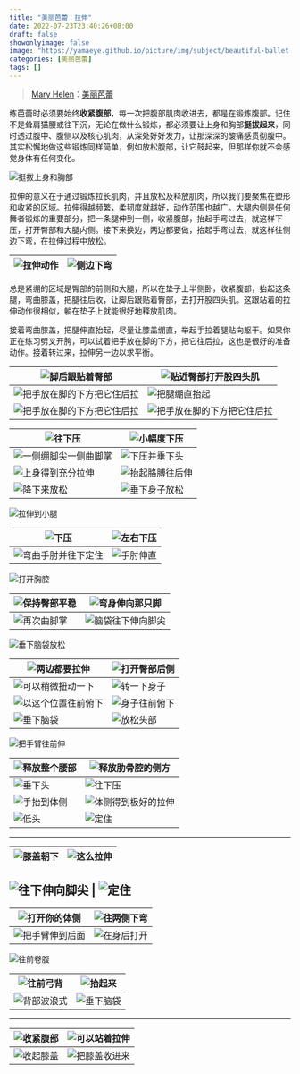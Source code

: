 ```yaml
---
title: "美丽芭蕾：拉伸"
date: 2022-07-23T23:40:26+08:00
draft: false
showonlyimage: false
image: "https://yamaeye.github.io/picture/img/subject/beautiful-ballet.jpg"
categories: [美丽芭蕾]
tags: []
---
```


>[Mary Helen](https://space.bilibili.com/1718958133)：[美丽芭蕾](https://www.bilibili.com/video/BV1tW411P7ew)

练芭蕾时必须要始终**收紧腹部**，每一次把腹部肌肉收进去，都是在锻炼腹部。记住不是耸肩猫腰或往下沉，无论在做什么锻炼，都必须要让上身和胸部**挺拔起来**，同时透过腹中、腹侧以及核心肌肉，从深处好好发力，让那深深的酸痛感贯彻腹中。其实松懈地做这些锻炼同样简单，例如放松腹部，让它鼓起来，但那样你就不会感觉身体有任何变化。

![挺拔上身和胸部](https://yamaeye.github.io/picture/img/beautiful-ballet/LaShen/60.png)

拉伸的意义在于通过锻炼拉长肌肉，并且放松及释放肌肉，所以我们要聚焦在塑形和收紧的区域。拉伸得越频繁，柔韧度就越好，动作范围也越广。大腿内侧是任何舞者锻炼的重要部分，把一条腿伸到一侧，收紧腹部，抬起手弯过去，就这样下压，打开臀部和大腿内侧。接下来换边，两边都要做，抬起手弯过去，就这样往侧边下弯，在拉伸过程中放松。

| ![拉伸动作](https://yamaeye.github.io/picture/img/beautiful-ballet/LaShen/39.jpg) | ![侧边下弯](https://yamaeye.github.io/picture/img/beautiful-ballet/LaShen/40.jpg) |
| ----------------------------------------------------------------------------- | ----------------------------------------------------------------------------- |

总是紧绷的区域是臀部的前侧和大腿，所以在垫子上半侧卧，收紧腹部，抬起这条腿，弯曲膝盖，把腿往后收，让脚后跟贴着臀部，去打开股四头肌。这跟站着的拉伸动作很相似，躺在垫子上就能很好地释放肌肉。

接着弯曲膝盖，把腿伸直抬起，尽量让膝盖绷直，举起手拉着腿贴向躯干。如果你正在练习劈叉开胯，可以试着把手放在脚的下方，把它往后拉，这也是很好的准备动作。接着转过来，拉伸另一边以求平衡。

| ![脚后跟贴着臀部](https://yamaeye.github.io/picture/img/beautiful-ballet/LaShen/54.jpg)       | ![贴近臀部打开股四头肌](https://yamaeye.github.io/picture/img/beautiful-ballet/LaShen/55.jpg)    |
| -------------------------------------------------------------------------------------- | -------------------------------------------------------------------------------------- |
| ![把手放在脚的下方把它住后拉](https://yamaeye.github.io/picture/img/beautiful-ballet/LaShen/56.jpg) | ![把腿绷直抬起](https://yamaeye.github.io/picture/img/beautiful-ballet/LaShen/57.jpg)        |
| ![把手放在脚的下方把它住后拉](https://yamaeye.github.io/picture/img/beautiful-ballet/LaShen/61.jpg) | ![把手放在脚的下方把它住后拉](https://yamaeye.github.io/picture/img/beautiful-ballet/LaShen/62.jpg) |



![往下压](https://yamaeye.github.io/picture/img/beautiful-ballet/LaShen/01.jpg) | ![小幅度下压](https://yamaeye.github.io/picture/img/beautiful-ballet/LaShen/02.jpg)
-|-
![一侧绷脚尖一侧曲脚掌](https://yamaeye.github.io/picture/img/beautiful-ballet/LaShen/03.jpg) | ![下压并垂下头](https://yamaeye.github.io/picture/img/beautiful-ballet/LaShen/04.jpg)
![上身得到充分拉伸](https://yamaeye.github.io/picture/img/beautiful-ballet/LaShen/05.jpg) | ![抬起胳膊往后伸](https://yamaeye.github.io/picture/img/beautiful-ballet/LaShen/06.jpg)
![降下来放松](https://yamaeye.github.io/picture/img/beautiful-ballet/LaShen/07.jpg) | ![垂下身子放松](https://yamaeye.github.io/picture/img/beautiful-ballet/LaShen/08.jpg)

![拉伸到小腿](https://yamaeye.github.io/picture/img/beautiful-ballet/LaShen/09.jpg)

![下压](https://yamaeye.github.io/picture/img/beautiful-ballet/LaShen/10.jpg) | ![左右下压](https://yamaeye.github.io/picture/img/beautiful-ballet/LaShen/11.jpg)
-|-
![弯曲手肘并往下定住](https://yamaeye.github.io/picture/img/beautiful-ballet/LaShen/12.jpg) | ![手肘伸直](https://yamaeye.github.io/picture/img/beautiful-ballet/LaShen/13.jpg)

![打开胸腔](https://yamaeye.github.io/picture/img/beautiful-ballet/LaShen/14.jpg)

![保持臀部平稳](https://yamaeye.github.io/picture/img/beautiful-ballet/LaShen/15.jpg) | ![弯身伸向那只脚](https://yamaeye.github.io/picture/img/beautiful-ballet/LaShen/16.jpg)
-|-
![再次曲脚掌](https://yamaeye.github.io/picture/img/beautiful-ballet/LaShen/17.jpg) | ![脑袋往下伸向脚尖](https://yamaeye.github.io/picture/img/beautiful-ballet/LaShen/18.jpg)

![垂下脑袋放松](https://yamaeye.github.io/picture/img/beautiful-ballet/LaShen/19.jpg)

![两边都要拉伸](https://yamaeye.github.io/picture/img/beautiful-ballet/LaShen/20.jpg) | ![打开臀部后侧](https://yamaeye.github.io/picture/img/beautiful-ballet/LaShen/21.jpg)
-|-
![可以稍微扭动一下](https://yamaeye.github.io/picture/img/beautiful-ballet/LaShen/22.jpg) | ![转一下身子](https://yamaeye.github.io/picture/img/beautiful-ballet/LaShen/23.jpg)
![以这个位置往前俯下](https://yamaeye.github.io/picture/img/beautiful-ballet/LaShen/24.jpg) | ![身子往前俯下](https://yamaeye.github.io/picture/img/beautiful-ballet/LaShen/25.jpg)
![垂下脑袋](https://yamaeye.github.io/picture/img/beautiful-ballet/LaShen/26.jpg) | ![放松头部](https://yamaeye.github.io/picture/img/beautiful-ballet/LaShen/27.jpg)

![把手臂往前伸](https://yamaeye.github.io/picture/img/beautiful-ballet/LaShen/28.jpg)

![释放整个腰部](https://yamaeye.github.io/picture/img/beautiful-ballet/LaShen/29.jpg) | ![释放肋骨腔的侧方](https://yamaeye.github.io/picture/img/beautiful-ballet/LaShen/30.jpg)
-|-
![垂下头](https://yamaeye.github.io/picture/img/beautiful-ballet/LaShen/31.jpg) | ![往下压](https://yamaeye.github.io/picture/img/beautiful-ballet/LaShen/32.jpg)
![手抬到体侧](https://yamaeye.github.io/picture/img/beautiful-ballet/LaShen/33.jpg) | ![体侧得到极好的拉伸](https://yamaeye.github.io/picture/img/beautiful-ballet/LaShen/34.jpg)
![低头](https://yamaeye.github.io/picture/img/beautiful-ballet/LaShen/35.jpg) | ![定住](https://yamaeye.github.io/picture/img/beautiful-ballet/LaShen/36.jpg)
---
| ![膝盖朝下](https://yamaeye.github.io/picture/img/beautiful-ballet/LaShen/37.jpg) | ![这么拉伸](https://yamaeye.github.io/picture/img/beautiful-ballet/LaShen/38.jpg) |
| ----------------------------------------------------------------------------- | ----------------------------------------------------------------------------- |

![往下伸向脚尖](https://yamaeye.github.io/picture/img/beautiful-ballet/LaShen/41.jpg) | ![定住](https://yamaeye.github.io/picture/img/beautiful-ballet/LaShen/42.jpg)
---

![打开你的体侧](https://yamaeye.github.io/picture/img/beautiful-ballet/LaShen/43.jpg) | ![往两侧下弯](https://yamaeye.github.io/picture/img/beautiful-ballet/LaShen/44.jpg)
-|-
![把手臂伸到后面](https://yamaeye.github.io/picture/img/beautiful-ballet/LaShen/45.jpg) | ![在身后打开](https://yamaeye.github.io/picture/img/beautiful-ballet/LaShen/46.jpg)

![往前卷腹](https://yamaeye.github.io/picture/img/beautiful-ballet/LaShen/47.jpg)

![往前弓背](https://yamaeye.github.io/picture/img/beautiful-ballet/LaShen/48.jpg) | ![抬起来](https://yamaeye.github.io/picture/img/beautiful-ballet/LaShen/49.jpg)
-|-
![背部波浪式](https://yamaeye.github.io/picture/img/beautiful-ballet/LaShen/50.jpg) | ![垂下脑袋](https://yamaeye.github.io/picture/img/beautiful-ballet/LaShen/51.jpg)
---
| ![收紧腹部](https://yamaeye.github.io/picture/img/beautiful-ballet/LaShen/52.jpg)          | ![可以站着拉伸](https://yamaeye.github.io/picture/img/beautiful-ballet/LaShen/53.jpg)     |
| -------------------------------------------------------------------------------------- | ----------------------------------------------------------------------------------- |
| ![收起膝盖](https://yamaeye.github.io/picture/img/beautiful-ballet/LaShen/58.jpg)          | ![把膝盖收进来](https://yamaeye.github.io/picture/img/beautiful-ballet/LaShen/59.jpg)     |